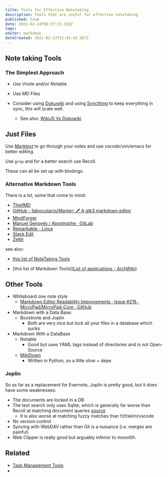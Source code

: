 ```yaml
---
title: Tools for Effective Notetaking
description: Tools that are useful for effective notetaking
published: true
date: 2021-02-24T00:37:13.332Z
tags: 
editor: markdown
dateCreated: 2021-02-23T22:41:43.587Z
---
```


## Note taking Tools

### The Simplest Approach

- Use Vnote and/or Notable

- Use MD Files

- Consider using [Dokuwiki](https://github.com/splitbrain/dokuwiki) and using [Syncthing](https://github.com/syncthing/syncthing) to keep everything in sync, this will scale well.
   - See also: [WikiJS Vs Dokuwiki](/wikijs-vs-dokuwiki)

## Just Files

Use [*Marktext*](https://github.com/marktext/marktext) to go through your notes and use vscode/vim/emacs for better editing.

Use `grep` and for a better search use Recoll.

These can all be set up with bindings.

### Alternative Markdown Tools

There is a lot, some that come to mind:

- [ThiefMD](https://thiefmd.com/)
- [GitHub - fabiocolacio/Marker: 🖊 A gtk3 markdown editor](https://github.com/fabiocolacio/Marker)
- [MindForger](https://www.mindforger.com/)
- [Manuel Genovés / Apostrophe · GitLab](https://gitlab.gnome.org/somas/apostrophe)
- [Remarkable - Linux](https://remarkableapp.github.io/linux.html)
- [Stack Edit](https://stackedit.io/app#)
- [Zettlr](https://github.com/Zettlr/Zettlr)
 

see also:

- [this list of NoteTaking Tools](https://wiki.archlinux.org/index.php/list_of_applications#Notes)

- [this list of Markdown Tools]([List of applications - ArchWiki](https://wiki.archlinux.org/index.php/list_of_applications#Markdown))

## Other Tools

- Whiteboard one note style
  - [Markdown Editor Readability Improvements · Issue #216 · MicroPad/MicroPad-Core · GitHub](https://github.com/MicroPad/MicroPad-Core/issues/216)
- Markdown with a Data Base:
  - Boostnote and Joplin
    - Both are very nice but lock all your files in a database which sucks
- Markdown With a DataBase
  - Notable
    - Good but uses YAML tags instead of directories and is not Open-Source
  - [MikiDown](https://shadowkyogre.github.io/mikidown/#split)
    - Written in Python, so a little slow + depe

### Joplin

So as far as a replacement for Evernote, Joplin is pretty good, but it does have some weaknesses:

- The documents are locked in a DB
- The text search only uses Sqlite, which is generally far worse than Recoll at matching document queries [source](https://partyondata.com/2009/07/06/a-comparison-of-open-source-search-engines-and-indexing-twitter/)
  - It is also worse at matching fuzzy matches than fzf/skim/vscode
- No version control  
- Syncing with WebDAV rather than Git is a nuisance (i.e. merges are painful)
- Web Clipper is really good but arguably inferior to monolith.

## Related

- [Task Management Tools](journal.university.taks-management.md)
- 
